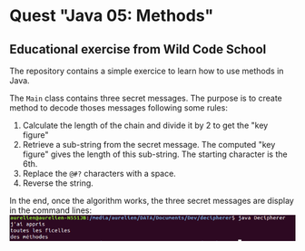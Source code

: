 # Quest "Java 05: Methods"

## Educational exercise from Wild Code School

The repository contains a simple exercice to learn how to use methods in Java.

The <code>Main</code> class contains three secret messages. The purpose is to create method to decode thoses messages following some rules: 
1. Calculate the length of the chain and divide it by 2 to get the "key figure"
2. Retrieve a sub-string from the secret message. The computed "key figure" gives the length of this sub-string. The starting character is the 6th.
3. Replace the <code>@#?</code> characters with a space.
4. Reverse the string. 

In the end, once the algorithm works, the three secret messages are display in the command lines: 
![screen capture](https://github.com/0reldev/decipherer/blob/master/screen-capture.png?raw=true)




